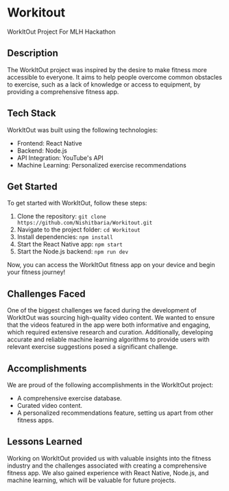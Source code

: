 # Workitout

WorkItOut Project For MLH Hackathon

## Description

The WorkItOut project was inspired by the desire to make fitness more accessible to everyone. It aims to help people overcome common obstacles to exercise, such as a lack of knowledge or access to equipment, by providing a comprehensive fitness app.

## Tech Stack

WorkItOut was built using the following technologies:

- Frontend: React Native
- Backend: Node.js
- API Integration: YouTube's API
- Machine Learning: Personalized exercise recommendations

## Get Started

To get started with WorkItOut, follow these steps:

1. Clone the repository: `git clone https://github.com/Nishitbaria/Workitout.git`
2. Navigate to the project folder: `cd Workitout`
3. Install dependencies: `npm install`
4. Start the React Native app: `npm start`
5. Start the Node.js backend: `npm run dev`

Now, you can access the WorkItOut fitness app on your device and begin your fitness journey!

## Challenges Faced

One of the biggest challenges we faced during the development of WorkItOut was sourcing high-quality video content. We wanted to ensure that the videos featured in the app were both informative and engaging, which required extensive research and curation. Additionally, developing accurate and reliable machine learning algorithms to provide users with relevant exercise suggestions posed a significant challenge.

## Accomplishments

We are proud of the following accomplishments in the WorkItOut project:

- A comprehensive exercise database.
- Curated video content.
- A personalized recommendations feature, setting us apart from other fitness apps.

## Lessons Learned

Working on WorkItOut provided us with valuable insights into the fitness industry and the challenges associated with creating a comprehensive fitness app. We also gained experience with React Native, Node.js, and machine learning, which will be valuable for future projects.
